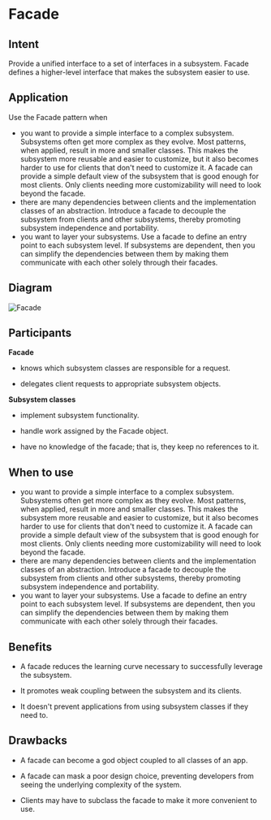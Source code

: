 # Facade

## Intent

Provide a unified interface to a set of interfaces in a subsystem. Facade defines a higher-level interface that makes the subsystem easier to use.

## Application

Use the Facade pattern when

* you want to provide a simple interface to a complex subsystem. Subsystems often get more complex as they evolve. Most patterns, when applied, result in more and smaller classes. This makes the subsystem more reusable and easier to customize, but it also becomes harder to use for clients that don't need to customize it. A facade can provide a simple default view of the subsystem that is good enough for most clients. Only clients needing more customizability will need to look beyond the facade.
* there are many dependencies between clients and the implementation classes of an abstraction. Introduce a facade to decouple the subsystem from clients and other subsystems, thereby promoting subsystem independence and portability.
* you want to layer your subsystems. Use a facade to define an entry point to each subsystem level. If subsystems are dependent, then you can simplify the dependencies between them by making them communicate with each other solely through their facades.

## Diagram

![Facade](https://en.wikipedia.org/wiki/Facade_pattern#/media/File:Example_of_Facade_design_pattern_in_UML.png)

## Participants

**Facade**

* knows which subsystem classes are responsible for a request.

* delegates client requests to appropriate subsystem objects.

**Subsystem classes**

* implement subsystem functionality.

* handle work assigned by the Facade object.

* have no knowledge of the facade; that is, they keep no references to it.

## When to use

* you want to provide a simple interface to a complex subsystem. Subsystems often get more complex as they evolve. Most patterns, when applied, result in more and smaller classes. This makes the subsystem more reusable and easier to customize, but it also becomes harder to use for clients that don't need to customize it. A facade can provide a simple default view of the subsystem that is good enough for most clients. Only clients needing more customizability will need to look beyond the facade.
* there are many dependencies between clients and the implementation classes of an abstraction. Introduce a facade to decouple the subsystem from clients and other subsystems, thereby promoting subsystem independence and portability.
* you want to layer your subsystems. Use a facade to define an entry point to each subsystem level. If subsystems are dependent, then you can simplify the dependencies between them by making them communicate with each other solely through their facades.

## Benefits

* A facade reduces the learning curve necessary to successfully leverage the subsystem.

* It promotes weak coupling between the subsystem and its clients.

* It doesn't prevent applications from using subsystem classes if they need to.

## Drawbacks

* A facade can become a god object coupled to all classes of an app.

* A facade can mask a poor design choice, preventing developers from seeing the underlying complexity of the system.

* Clients may have to subclass the facade to make it more convenient to use.